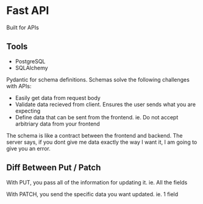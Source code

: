 # Fast API
Built for APIs

## Tools
- PostgreSQL
- SQLAlchemy

Pydantic for schema definitions. Schemas solve the following challenges with APIs:
- Easily get data from request body
- Validate data recieved from client. Ensures the user sends what you are expecting
- Define data that can be sent from the frontend. ie. Do not accept arbitriary data from your frontend

The schema is like a contract between the frontend and backend. The server says, if you dont give me data exactly the way I want it, I am going to give you an error.

## Diff Between Put / Patch
With PUT, you pass all of the information for updating it. ie. All the fields

With PATCH, you send the specific data you want updated. ie. 1 field
